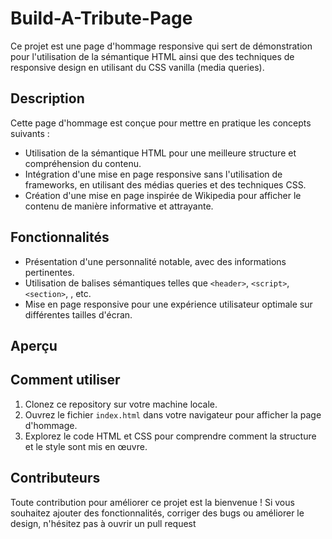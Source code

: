 # Build-A-Tribute-Page

Ce projet est une page d'hommage responsive qui sert de démonstration pour l'utilisation de la sémantique HTML ainsi que
des techniques de responsive design en utilisant du CSS vanilla (media queries).

## Description

Cette page d'hommage est conçue pour mettre en pratique les concepts suivants :

- Utilisation de la sémantique HTML pour une meilleure structure et compréhension du contenu.
- Intégration d'une mise en page responsive sans l'utilisation de frameworks, en utilisant des médias queries et des
  techniques CSS.
- Création d'une mise en page inspirée de Wikipedia pour afficher le contenu de manière informative et attrayante.

## Fonctionnalités

- Présentation d'une personnalité notable, avec des informations pertinentes.
- Utilisation de balises sémantiques telles que `<header>`, `<script>`, `<section>`, , etc.
- Mise en page responsive pour une expérience utilisateur optimale sur différentes tailles d'écran.

## Aperçu

## Comment utiliser

1. Clonez ce repository sur votre machine locale.
2. Ouvrez le fichier `index.html` dans votre navigateur pour afficher la page d'hommage.
3. Explorez le code HTML et CSS pour comprendre comment la structure et le style sont mis en œuvre.

## Contributeurs

Toute contribution pour améliorer ce projet est la bienvenue ! Si vous souhaitez ajouter des fonctionnalités, corriger
des bugs ou améliorer le design, n'hésitez pas à ouvrir un pull request




